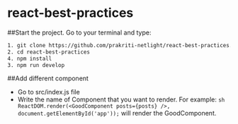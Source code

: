# react-best-practices

##Start the project.
Go to your terminal and type:
```sh
1. git clone https://github.com/prakriti-netlight/react-best-practices.git
2. cd react-best-practices
4. npm install
3. npm run develop
```
##Add different component
* Go to src/index.js file
* Write the name of Component that you want to render. 
For example: ```sh ReactDOM.render(<GoodComponent posts={posts} />, document.getElementById('app'));``` will render the GoodComponent.

